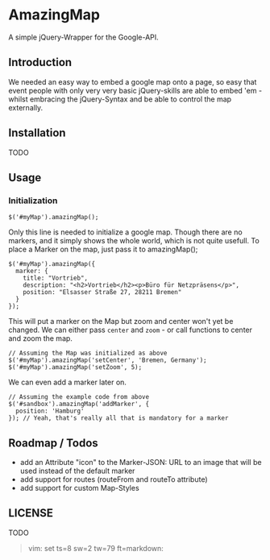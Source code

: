 # AmazingMap

A simple jQuery-Wrapper for the Google-API.

## Introduction

We needed an easy way to embed a google map onto a page, so easy that event
people with only very very basic jQuery-skills are able to embed 'em - whilst
embracing the jQuery-Syntax and be able to control the map externally.

## Installation

TODO

## Usage

### Initialization

    $('#myMap').amazingMap();

Only this line is needed to initialize a google map. Though there are no
markers, and it simply shows the whole world, which is not quite usefull. To
place a Marker on the map, just pass it to amazingMap();

    $('#myMap').amazingMap({
      marker: {
        title: "Vortrieb",
        description: "<h2>Vortrieb</h2><p>Büro für Netzpräsens</p>",
        position: "Elsasser Straße 27, 28211 Bremen"
      }
    });

This will put a marker on the Map but zoom and center won't yet be changed. We
can either pass `center` and `zoom` - or call functions to center and zoom the
map.

    // Assuming the Map was initialized as above
    $('#myMap').amazingMap('setCenter', 'Bremen, Germany');
    $('#myMap').amazingMap('setZoom', 5);

We can even add a marker later on. 
    
    // Assuming the example code from above 
    $('#sandbox').amazingMap('addMarker', {
      position: 'Hamburg'
    }); // Yeah, that's really all that is mandatory for a marker

## Roadmap / Todos

- add an Attribute "icon" to the Marker-JSON: URL to an image that will be used
  instead of the default marker
- add support for routes (routeFrom and routeTo attribute)
- add support for custom Map-Styles

## LICENSE

TODO

>  vim: set ts=8 sw=2 tw=79 ft=markdown:

